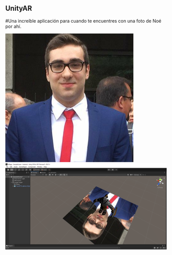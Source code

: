 ## UnityAR

#Una increíble aplicación para cuando te encuentres con una foto de Noé por ahí.

![foto](noe.png) ![foto](ingame.png) 
